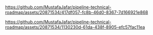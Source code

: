 

https://github.com/MustafaJafar/pipeline-technical-roadmap/assets/20871534/417df057-fc8b-46d0-8367-7d166921e868



https://github.com/MustafaJafar/pipeline-technical-roadmap/assets/20871534/1130230d-61da-438f-8905-efc57fac11ea

